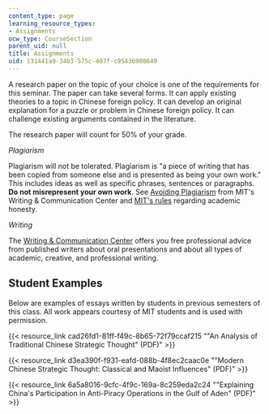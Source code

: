 ```yaml
---
content_type: page
learning_resource_types:
- Assignments
ocw_type: CourseSection
parent_uid: null
title: Assignments
uid: 131441a9-34b3-575c-407f-c95436908649
---
```


A research paper on the topic of your choice is one of the requirements for this seminar. The paper can take several forms. It can apply existing theories to a topic in Chinese foreign policy. It can develop an original explanation for a puzzle or problem in Chinese foreign policy. It can challenge existing arguments contained in the literature.

The research paper will count for 50% of your grade.

_Plagiarism_

Plagiarism will not be tolerated. Plagiarism is "a piece of writing that has been copied from someone else and is presented as being your own work." This includes ideas as well as specific phrases, sentences or paragraphs. **Do not misrepresent your own work**. See [Avoiding Plagiarism](http://cmsw.mit.edu/writing-and-communication-center/avoiding-plagiarism/) from MIT's Writing & Communication Center and [MIT's rules](http://web.mit.edu/policies/10/index.html) regarding academic honesty.

_Writing_

The [Writing & Communication Center](http://cmsw.mit.edu/writing-and-communication-center/) offers you free professional advice from published writers about oral presentations and about all types of academic, creative, and professional writing.

Student Examples
----------------

Below are examples of essays written by students in previous semesters of this class. All work appears courtesy of MIT students and is used with permission.

{{< resource_link cad26fd1-81ff-f49c-8b65-72f79ccaf215 "\"An Analysis of Traditional Chinese Strategic Thought\" (PDF)" >}}

{{< resource_link d3ea390f-f931-eafd-088b-4f8ec2caac0e "\"Modern Chinese Strategic Thought: Classical and Maoist Influences\" (PDF)" >}}

{{< resource_link 6a5a8016-9cfc-4f9c-169a-8c259eda2c24 "\"Explaining China's Participation in Anti-Piracy Operations in the Gulf of Aden\" (PDF)" >}}
